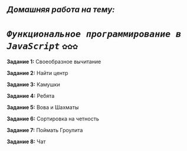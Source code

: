 ## _Домашняя работа на тему:_
# _`Функциональное программирование в JavaScript`_ `✿✿✿`

**Задание 1:**
Своеобразное вычитание

**Задание 2:**
Найти центр

**Задание 3:**
Камушки

**Задание 4:**
Ребята

**Задание 5:**
Вова и Шахматы

**Задание 6:**
Сортировка на четность

**Задание 7:**
Поймать Гроулита

**Задание 8:**
Чат
